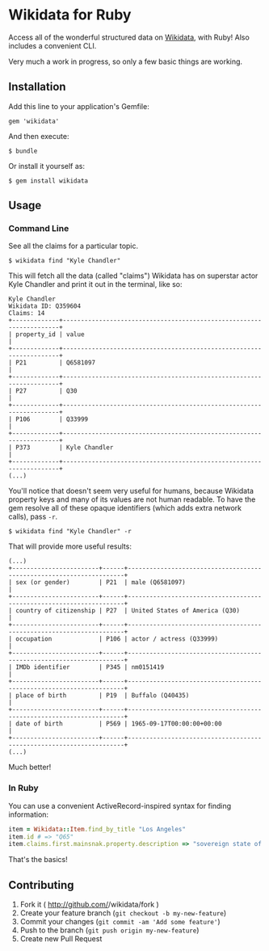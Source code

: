 # Wikidata for Ruby

Access all of the wonderful structured data on [Wikidata](http://www.wikidata.org), with Ruby! Also includes a convenient CLI.

Very much a work in progress, so only a few basic things are working.

## Installation

Add this line to your application's Gemfile:

    gem 'wikidata'

And then execute:

    $ bundle

Or install it yourself as:

    $ gem install wikidata

## Usage

### Command Line

See all the claims for a particular topic.

    $ wikidata find "Kyle Chandler"
        
This will fetch all the data (called "claims") Wikidata has on superstar actor Kyle Chandler and print it out in the terminal, like so:

    Kyle Chandler
    Wikidata ID: Q359604
    Claims: 14
    +-------------+---------------------------------------------------------------------+
    | property_id | value                                                               |
    +-------------+---------------------------------------------------------------------+
    | P21         | Q6581097                                                            |
    +-------------+---------------------------------------------------------------------+
    | P27         | Q30                                                                 |
    +-------------+---------------------------------------------------------------------+
    | P106        | Q33999                                                              |
    +-------------+---------------------------------------------------------------------+
    | P373        | Kyle Chandler                                                       |
    +-------------+---------------------------------------------------------------------+
    (...)

You'll notice that doesn't seem very useful for humans, because Wikidata property keys and many of its values are not human readable. To have the gem resolve all of these opaque identifiers (which adds extra network calls), pass `-r`.

    $ wikidata find "Kyle Chandler" -r
    
That will provide more useful results:
    
    (...)
    +------------------------+------+---------------------------------------------------------------------+
    | sex (or gender)        | P21  | male (Q6581097)                                                     |
    +------------------------+------+---------------------------------------------------------------------+
    | country of citizenship | P27  | United States of America (Q30)                                      |
    +------------------------+------+---------------------------------------------------------------------+
    | occupation             | P106 | actor / actress (Q33999)                                            |
    +------------------------+------+---------------------------------------------------------------------+
    | IMDb identifier        | P345 | nm0151419                                                           |
    +------------------------+------+---------------------------------------------------------------------+
    | place of birth         | P19  | Buffalo (Q40435)                                                    |
    +------------------------+------+---------------------------------------------------------------------+
    | date of birth          | P569 | 1965-09-17T00:00:00+00:00                                           |
    +------------------------+------+---------------------------------------------------------------------+
    (...)

Much better!

### In Ruby

You can use a convenient ActiveRecord-inspired syntax for finding information:

```ruby
item = Wikidata::Item.find_by_title "Los Angeles"
item.id # => "Q65" 
item.claims.first.mainsnak.property.description => "sovereign state of this item" 
```

That's the basics!

## Contributing

1. Fork it ( http://github.com/<my-github-username>/wikidata/fork )
2. Create your feature branch (`git checkout -b my-new-feature`)
3. Commit your changes (`git commit -am 'Add some feature'`)
4. Push to the branch (`git push origin my-new-feature`)
5. Create new Pull Request

